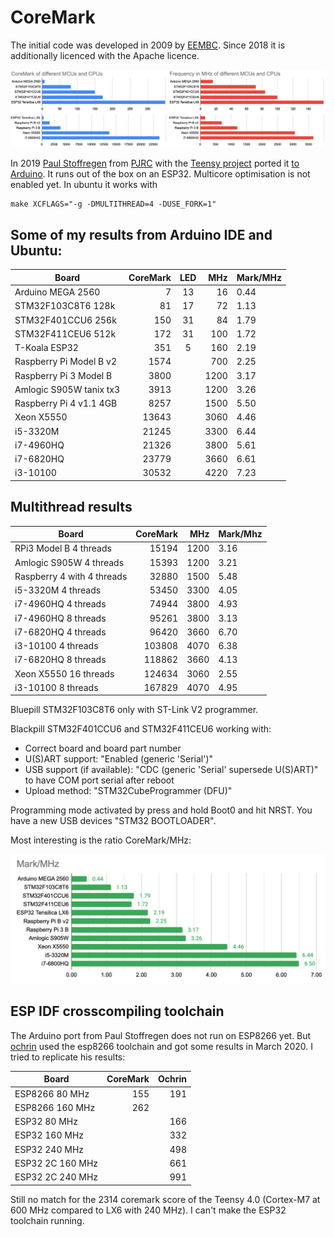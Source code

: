 # CoreMark

The initial code was developed in 2009 by [EEMBC](https://github.com/eembc/coremark). Since 2018 it is additionally licenced with the Apache licence.

![Results 2020](../mix/coremark2020.png)

In 2019 [Paul Stoffregen](https://github.com/PaulStoffregen) from [PJRC](https://www.pjrc.com/) with the [Teensy project](https://www.pjrc.com/teensy/) ported it [to Arduino](https://github.com/PaulStoffregen/CoreMark). It runs out of the box on an ESP32. Multicore optimisation is not enabled yet. In ubuntu it works with

```
make XCFLAGS="-g -DMULTITHREAD=4 -DUSE_FORK=1"
``` 

## Some of my results from Arduino IDE and Ubuntu:

| Board                   | CoreMark | LED | MHz  | Mark/MHz |
| ----------------------- | -------: | :-: | ---: | -------- |
| Arduino MEGA 2560       |        7 |  13 |   16 |     0.44 |
| STM32F103C8T6 128k      |       81 |  17 |   72 |     1.13 |
| STM32F401CCU6 256k      |      150 |  31 |   84 |     1.79 |
| STM32F411CEU6 512k      |      172 |  31 |  100 |     1.72 |
| T-Koala ESP32           |      351 |   5 |  160 |     2.19 |
| Raspberry Pi Model B v2 |     1574 |     |  700 |     2.25 |
| Raspberry Pi 3 Model B  |     3800 |     | 1200 |     3.17 |
| Amlogic S905W tanix tx3 |     3913 |     | 1200 |     3.26 |
| Raspberry Pi 4 v1.1 4GB |     8257 |     | 1500 |     5.50 |
| Xeon X5550              |    13643 |     | 3060 |     4.46 |
| i5-3320M                |    21245 |     | 3300 |     6.44 |
| i7-4960HQ               |    21326 |     | 3800 |     5.61 |
| i7-6820HQ               |    23779 |     | 3660 |     6.61 |
| i3-10100                |    30532 |     | 4220 |     7.23 |

## Multithread results

| Board                   | CoreMark | MHz  | Mark/Mhz |
| ----------------------- | -------: | ---: | -------- |
| RPi3 Model B  4 threads |    15194 | 1200 |     3.16 |
| Amlogic S905W 4 threads |    15393 | 1200 |     3.21 |
| Raspberry 4 with  4 threads |    32880 | 1500 |     5.48 |
| i5-3320M 4 threads      |    53450 | 3300 |     4.05 |
| i7-4960HQ 4 threads     |    74944 | 3800 |     4.93 |
| i7-4960HQ 8 threads     |    95261 | 3800 |     3.13 |
| i7-6820HQ 4 threads     |    96420 | 3660 |     6.70 |
| i3-10100  4 threads     |   103808 | 4070 |     6.38 |
| i7-6820HQ 8 threads     |   118862 | 3660 |     4.13 |
| Xeon X5550 16 threads   |   124634 | 3060 |     2.55 |
| i3-10100  8 threads     |   167829 | 4070 |     4.95 |


Bluepill STM32F103C8T6 only with ST-Link V2 programmer.

Blackpill STM32F401CCU6 and STM32F411CEU6 working with:
- Correct board and board part number
- U(S)ART support: "Enabled (generic 'Serial')"
- USB support (if available): "CDC (generic 'Serial' supersede U(S)ART)" to have COM port serial after reboot
- Upload method: "STM32CubeProgrammer (DFU)"

Programming mode activated by press and hold Boot0 and hit NRST. You have a new USB devices "STM32 BOOTLOADER".

Most interesting is the ratio CoreMark/MHz:

![Results 2020](../mix/coremark-mhz.png)

## ESP IDF crosscompiling toolchain

The Arduino port from Paul Stoffregen does not run on ESP8266 yet. But [ochrin](https://github.com/ochrin/coremark) used the esp8266 toolchain and got some results in March 2020. I tried to replicate his results:

| Board            | CoreMark | Ochrin |
| ---------------- | -------: | -----: |
| ESP8266   80 MHz |      155 |    191 |
| ESP8266  160 MHz |      262 |        |
| ESP32     80 MHz |          |    166 |
| ESP32    160 MHz |          |    332 |
| ESP32    240 MHz |          |    498 |
| ESP32 2C 160 MHz |          |    661 |
| ESP32 2C 240 MHz |          |    991 |

Still no match for the 2314 coremark score of the Teensy 4.0 (Cortex-M7 at 600 MHz compared to LX6 with 240 MHz). I can't make the ESP32 toolchain running.

